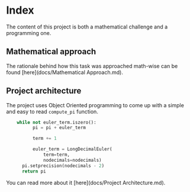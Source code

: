 # Index
The content of this project is both a mathematical challenge and a programming one.

## Mathematical approach
The rationale behind how this task was approached math-wise can be found [here](docs/Mathematical Approach.md).

## Project architecture
The project uses Object Oriented programming to come up with a simple and easy to read `compute_pi` function.

```python
    while not euler_term.iszero():
          pi = pi + euler_term

          term += 1

          euler_term = LongDecimalEuler(
              term=term,
              nodecimals=nodecimals)
      pi.setprecision(nodecimals - 2)
      return pi
```

You can read more about it [here](docs/Project Architecture.md).
